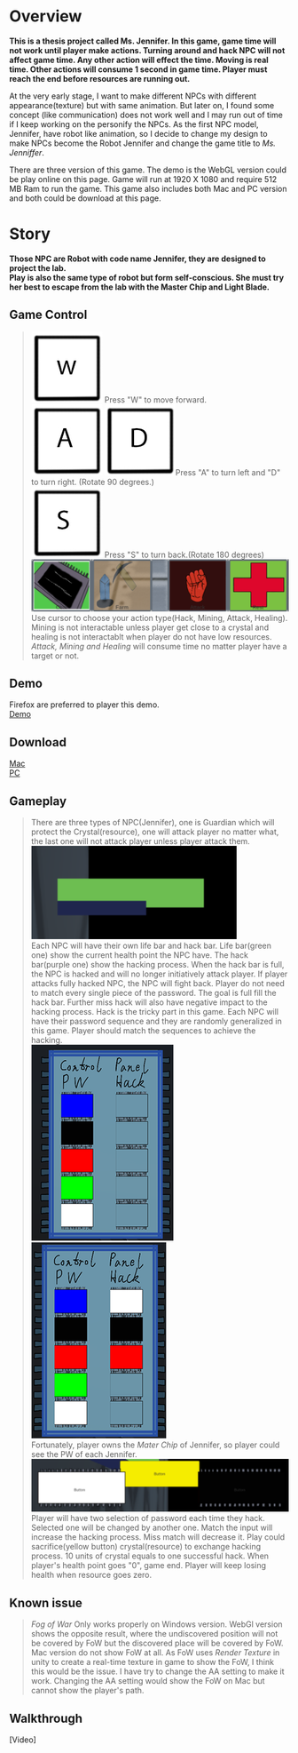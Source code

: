 # Overview

**This is a thesis project called Ms. Jennifer. In this game, game time will not work until player make actions. Turning around and hack NPC will not affect game time. Any other action will effect the time. Moving is real time. Other actions will consume 1 second in game time. Player must reach the end before resources are running out.**

At the very early stage, I want to make different NPCs with different appearance(texture) but with same animation. But later on, I found some concept (like communication) does not work well and I may run out of time if I keep working on the personify the NPCs. As the first NPC model, Jennifer, have robot like animation, so I decide to change my design to make NPCs become the Robot Jennifer and change the game title to _Ms. Jenniffer_.

There are three version of this game. The demo is the WebGL version could be play online on this page. Game will run at 1920 X 1080 and require 512 MB Ram to run the game. This game also includes both Mac and PC version and both could be download at this page.

# Story

**Those NPC are Robot with code name Jennifer, they are designed to project the lab.<br> Play is also the same type of robot but form self-conscious. She must try her best to escape from the lab with the Master Chip and Light Blade.<br>**

## Game Control

> ![W](./WebImages/keyboard_w.jpg) Press "W" to move forward.<br>
> ![A](./WebImages/keyboard_a.jpg) ![D](./WebImages/keyboard_d.jpg)Press "A" to turn left and "D" to turn right. (Rotate 90 degrees.)<br>
> ![S](./WebImages/keyboard_s.jpg) Press "S" to turn back.(Rotate 180 degrees)<br>
> ![buttons](./WebImages/player_ui_button.png)
> Use cursor to choose your action type(Hack, Mining, Attack, Healing). Mining is not interactable unless player get close to a crystal and healing is not interactablt when player do not have low resources. _Attack, Mining and Healing_ will consume time no matter player have a target or not.<br>

## Demo
Firefox are preferred to player this demo.<br>
[Demo](./Assets/builds/webBuild/index.html)

## Download
[Mac](https://1drv.ms/u/s!AtE6V3XX7jT-uzKi9-GkiZyOsKe2) <br>
[PC](https://1drv.ms/u/s!AtE6V3XX7jT-uzNOh0aoZRcbytdD)

## Gameplay
> There are three types of NPC(Jennifer), one is Guardian which will protect the Crystal(resource), one will attack player no matter what, the last one will not attack player unless player attack them.<br>
> ![Life](./WebImages/npc_ui_life.png)<br>
>Each NPC will have their own life bar and hack bar. Life bar(green one) show the current health point the NPC have. The hack bar(purple one) show the hacking process. When the hack bar is full, the NPC is hacked and will no longer initiatively attack player. If player attacks fully hacked NPC, the NPC will fight back. Player do not need to match every single piece of the password. The goal is full fill the hack bar. Further miss hack will also have negative impact to the hacking process.
> Hack is the tricky part in this game. Each NPC will have their password sequence and they are randomly generalized in this game. Player should match the sequences to achieve the hacking. <br>
> ![Panel](./WebImages/player_ui_panel.png) ![Panel2](./WebImages/player_ui_panel2.png)<br>
> Fortunately, player owns the _Mater Chip_ of Jennifer, so player could see the PW of each Jennifer.<br>
> ![PW](./WebImages/player_ui_input.png)<br>
> Player will have two selection of password each time they hack. Selected one will be changed by another one. Match the input will increase the hacking process. Miss match will decrease it. Play could sacrifice(yellow button) crystal(resource) to exchange hacking process. 10 units of crystal equals to one successful hack. 
> When player's health point goes "0", game end. Player will keep losing health when resource goes zero.

## Known issue
> _Fog of War_ Only works properly on Windows version. WebGl version shows the opposite result, where the undiscovered position will not be covered by FoW but the discovered place will be covered by FoW. Mac version do not show FoW at all. As FoW uses _Render Texture_ in unity to create a real-time texture in game to show the FoW, I think this would be the issue. I have try to change the AA setting to make it work. Changing the AA setting would show the FoW on Mac but cannot show the player's path.

## Walkthrough
[Video]
